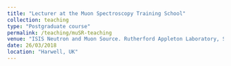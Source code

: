 ```yaml
---
title: "Lecturer at the Muon Spectroscopy Training School"
collection: teaching
type: "Postgraduate course"
permalink: /teaching/muSR-teaching
venue: "ISIS Neutron and Muon Source. Rutherford Appleton Laboratory, STFC"
date: 26/03/2018 
location: "Harwell, UK"
---
```

